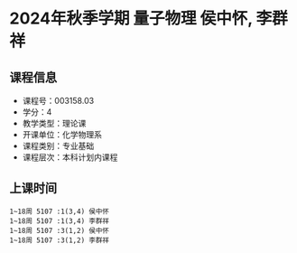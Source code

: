 # 2024年秋季学期 量子物理 侯中怀, 李群祥






## 课程信息

- 课程号：003158.03
- 学分：4
- 教学类型：理论课
- 开课单位：化学物理系
- 课程类别：专业基础
- 课程层次：本科计划内课程

## 上课时间

```
1~18周 5107 :1(3,4) 侯中怀
1~18周 5107 :1(3,4) 李群祥
1~18周 5107 :3(1,2) 侯中怀
1~18周 5107 :3(1,2) 李群祥
```

